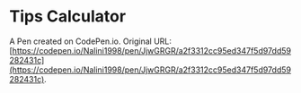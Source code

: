 # Tips Calculator

A Pen created on CodePen.io. Original URL: [https://codepen.io/Nalini1998/pen/JjwGRGR/a2f3312cc95ed347f5d97dd59282431c](https://codepen.io/Nalini1998/pen/JjwGRGR/a2f3312cc95ed347f5d97dd59282431c).

